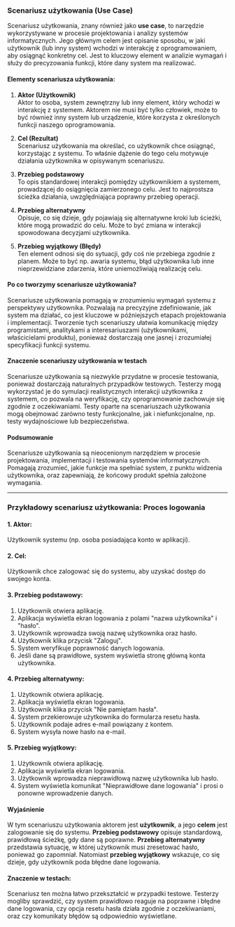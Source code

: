 ### Scenariusz użytkowania (Use Case)

Scenariusz użytkowania, znany również jako **use case**, to narzędzie wykorzystywane w procesie projektowania i analizy systemów informatycznych. Jego głównym celem jest opisanie sposobu, w jaki użytkownik (lub inny system) wchodzi w interakcję z oprogramowaniem, aby osiągnąć konkretny cel. Jest to kluczowy element w analizie wymagań i służy do precyzowania funkcji, które dany system ma realizować.

#### Elementy scenariusza użytkowania:

1. **Aktor (Użytkownik)**  
   Aktor to osoba, system zewnętrzny lub inny element, który wchodzi w interakcję z systemem. Aktorem nie musi być tylko człowiek, może to być również inny system lub urządzenie, które korzysta z określonych funkcji naszego oprogramowania.

2. **Cel (Rezultat)**  
   Scenariusz użytkowania ma określać, co użytkownik chce osiągnąć, korzystając z systemu. To właśnie dążenie do tego celu motywuje działania użytkownika w opisywanym scenariuszu.

3. **Przebieg podstawowy**  
   To opis standardowej interakcji pomiędzy użytkownikiem a systemem, prowadzącej do osiągnięcia zamierzonego celu. Jest to najprostsza ścieżka działania, uwzględniająca poprawny przebieg operacji.

4. **Przebieg alternatywny**  
   Opisuje, co się dzieje, gdy pojawiają się alternatywne kroki lub ścieżki, które mogą prowadzić do celu. Może to być zmiana w interakcji spowodowana decyzjami użytkownika.

5. **Przebieg wyjątkowy (Błędy)**  
   Ten element odnosi się do sytuacji, gdy coś nie przebiega zgodnie z planem. Może to być np. awaria systemu, błąd użytkownika lub inne nieprzewidziane zdarzenia, które uniemożliwiają realizację celu.

#### Po co tworzymy scenariusze użytkowania?

Scenariusze użytkowania pomagają w zrozumieniu wymagań systemu z perspektywy użytkownika. Pozwalają na precyzyjne zdefiniowanie, jak system ma działać, co jest kluczowe w późniejszych etapach projektowania i implementacji. Tworzenie tych scenariuszy ułatwia komunikację między programistami, analitykami a interesariuszami (użytkownikami, właścicielami produktu), ponieważ dostarczają one jasnej i zrozumiałej specyfikacji funkcji systemu.

#### Znaczenie scenariuszy użytkowania w testach

Scenariusze użytkowania są niezwykle przydatne w procesie testowania, ponieważ dostarczają naturalnych przypadków testowych. Testerzy mogą wykorzystać je do symulacji realistycznych interakcji użytkownika z systemem, co pozwala na weryfikację, czy oprogramowanie zachowuje się zgodnie z oczekiwaniami. Testy oparte na scenariuszach użytkowania mogą obejmować zarówno testy funkcjonalne, jak i niefunkcjonalne, np. testy wydajnościowe lub bezpieczeństwa.

#### Podsumowanie

Scenariusze użytkowania są nieocenionym narzędziem w procesie projektowania, implementacji i testowania systemów informatycznych. Pomagają zrozumieć, jakie funkcje ma spełniać system, z punktu widzenia użytkownika, oraz zapewniają, że końcowy produkt spełnia założone wymagania.


_____

### Przykładowy scenariusz użytkowania: Proces logowania

#### 1. Aktor:
Użytkownik systemu (np. osoba posiadająca konto w aplikacji).

#### 2. Cel:
Użytkownik chce zalogować się do systemu, aby uzyskać dostęp do swojego konta.

#### 3. Przebieg podstawowy:
1. Użytkownik otwiera aplikację.
2. Aplikacja wyświetla ekran logowania z polami "nazwa użytkownika" i "hasło".
3. Użytkownik wprowadza swoją nazwę użytkownika oraz hasło.
4. Użytkownik klika przycisk "Zaloguj".
5. System weryfikuje poprawność danych logowania.
6. Jeśli dane są prawidłowe, system wyświetla stronę główną konta użytkownika.

#### 4. Przebieg alternatywny:
1. Użytkownik otwiera aplikację.
2. Aplikacja wyświetla ekran logowania.
3. Użytkownik klika przycisk "Nie pamiętam hasła".
4. System przekierowuje użytkownika do formularza resetu hasła.
5. Użytkownik podaje adres e-mail powiązany z kontem.
6. System wysyła nowe hasło na e-mail.

#### 5. Przebieg wyjątkowy:
1. Użytkownik otwiera aplikację.
2. Aplikacja wyświetla ekran logowania.
3. Użytkownik wprowadza nieprawidłową nazwę użytkownika lub hasło.
4. System wyświetla komunikat "Nieprawidłowe dane logowania" i prosi o ponowne wprowadzenie danych.

#### Wyjaśnienie
W tym scenariuszu użytkowania aktorem jest **użytkownik**, a jego **celem** jest zalogowanie się do systemu. **Przebieg podstawowy** opisuje standardową, prawidłową ścieżkę, gdy dane są poprawne. **Przebieg alternatywny** przedstawia sytuację, w której użytkownik musi zresetować hasło, ponieważ go zapomniał. Natomiast **przebieg wyjątkowy** wskazuje, co się dzieje, gdy użytkownik poda błędne dane logowania.

#### Znaczenie w testach:
Scenariusz ten można łatwo przekształcić w przypadki testowe. Testerzy mogliby sprawdzić, czy system prawidłowo reaguje na poprawne i błędne dane logowania, czy opcja resetu hasła działa zgodnie z oczekiwaniami, oraz czy komunikaty błędów są odpowiednio wyświetlane.
